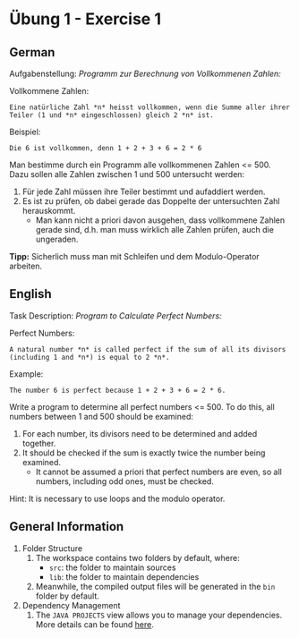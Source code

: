# Übung 1 - Exercise 1

## German

Aufgabenstellung:
*Programm zur Berechnung von Vollkommenen Zahlen:*

Vollkommene Zahlen:

    Eine natürliche Zahl *n* heisst vollkommen, wenn die Summe aller ihrer Teiler (1 und *n* eingeschlossen) gleich 2 *n* ist.

Beispiel:

    Die 6 ist vollkommen, denn 1 + 2 + 3 + 6 = 2 * 6

Man bestimme durch ein Programm alle vollkommenen Zahlen <= 500.
Dazu sollen alle Zahlen zwischen 1 und 500 untersucht werden:

1. Für jede Zahl müssen ihre Teiler bestimmt und aufaddiert werden.
1. Es ist zu prüfen, ob dabei gerade das Doppelte der untersuchten Zahl herauskommt.
    - Man kann nicht a priori davon ausgehen, dass vollkommene Zahlen gerade sind, d.h. man muss wirklich alle Zahlen prüfen, auch die ungeraden.

**Tipp:**
    Sicherlich muss man mit Schleifen und dem Modulo-Operator arbeiten.

## English

Task Description:
*Program to Calculate Perfect Numbers:*

Perfect Numbers:

    A natural number *n* is called perfect if the sum of all its divisors (including 1 and *n*) is equal to 2 *n*.

Example:

    The number 6 is perfect because 1 + 2 + 3 + 6 = 2 * 6.

Write a program to determine all perfect numbers <= 500.
To do this, all numbers between 1 and 500 should be examined:

1. For each number, its divisors need to be determined and added together.
2. It should be checked if the sum is exactly twice the number being examined.
    - It cannot be assumed a priori that perfect numbers are even, so all numbers, including odd ones, must be checked.

Hint:
    It is necessary to use loops and the modulo operator.

## General Information

1. Folder Structure
    1. The workspace contains two folders by default, where:
        - `src`: the folder to maintain sources
        - `lib`: the folder to maintain dependencies
    1. Meanwhile, the compiled output files will be generated in the `bin` folder by default.
1. Dependency Management
    1. The `JAVA PROJECTS` view allows you to manage your dependencies. More details can be found [here](https://github.com/microsoft/vscode-java-dependency#manage-dependencies).
